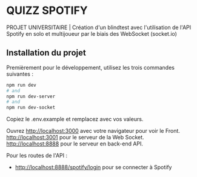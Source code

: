 # QUIZZ SPOTIFY
PROJET UNIVERSITAIRE | Création d'un blindtest avec l'utilisation de l'API Spotify en solo et multijoueur par le biais des WebSocket (socket.io)

## Installation du projet

Premièrement pour le développement, utilisez les trois commandes suivantes :

```bash
npm run dev
# and
npm run dev-server
# and
npm run dev-socket
```

Copiez le .env.example et remplacez avec vos valeurs.

Ouvrez [http://localhost:3000](http://localhost:3000) avec votre navigateur pour voir le Front.
[http://localhost:3001](http://localhost:3001) pour le serveur de la Web Socket.
[http://localhost:8888](http://localhost:8888) pour le serveur en back-end API.

Pour les routes de l'API :
- [http://localhost:8888/spotify/login](/spotify/login) pour se connecter à Spotify